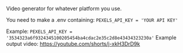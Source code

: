 Video generator for whatever platform you use.

You need to make a .env containing:
```PEXELS_API_KEY = 'YOUR API KEY'```

Example:
```PEXELS_API_KEY = '3534323a6f9324345100205454ba4cdac2e35c2d8e43434323230a'```
Example output video:
https://youtube.com/shorts/j-xkH3DrD9k
